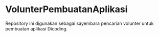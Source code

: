 # VolunterPembuatanAplikasi
Repository ini digunakan sebagai sayembara pencarian volunter untuk pembuatan aplikasi Dicoding.  
